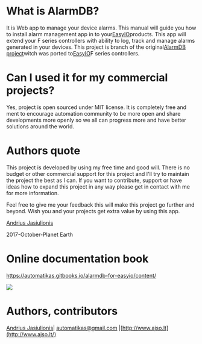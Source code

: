 # What is AlarmDB?
It is Web app to manage your device alarms. This manual will guide you how to install alarm management app in to your[EasyIO](https://easyio.eu/)products. This app will extend your F series controllers with ability to log, track and manage alarms generated in your devices. This project is branch of the original[AlarmDB project](https://automatikas.gitbooks.io/alarmdb-for-easyio/content/#documentation-httpsgithubcomautomatikasalarmdbwiki)witch was ported to[EasyIO](https://easyio.eu/)F series controllers.

# Can I used it for my commercial projects?
Yes, project is open sourced under MIT license. It is completely free and ment to encourage automation community to be more open and share developments more openly so we all can progress more and have better solutions around the world.

# Authors quote
This project is developed by using my free time and good will. There is no budget or other commercial support for this project and I'll try to maintain the project the best as I can. If you want to contribute, support or have ideas how to expand this project in any way please get in contact with me for more information.

Feel free to give me your feedback this will make this project go further and beyond. Wish you and your projects get extra value by using this app.

[Andrius Jasiulionis](https://www.linkedin.com/in/andriusjasiulionis/)

2017-October-Planet Earth

# Online documentation book
https://automatikas.gitbooks.io/alarmdb-for-easyio/content/

![](https://raw.githubusercontent.com/automatikas/AlarmDB/master/docs/img/alarm_console_log_view_notes.PNG)

# Authors, contributors

[Andrius Jasiulionis](https://www.linkedin.com/in/andriusjasiulionis/)\| automatikas@gmail.com \|[http://www.ajso.lt](http://www.ajso.lt/)

